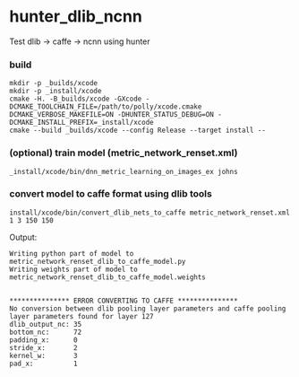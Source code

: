# hunter_dlib_ncnn
Test dlib -> caffe -> ncnn using hunter

### build

```
mkdir -p _builds/xcode 
mkdir -p _install/xcode
cmake -H. -B_builds/xcode -GXcode -DCMAKE_TOOLCHAIN_FILE=/path/to/polly/xcode.cmake  DCMAKE_VERBOSE_MAKEFILE=ON -DHUNTER_STATUS_DEBUG=ON -DCMAKE_INSTALL_PREFIX=_install/xcode
cmake --build _builds/xcode --config Release --target install --
```

### (optional) train model (metric_network_renset.xml)

```
_install/xcode/bin/dnn_metric_learning_on_images_ex johns
```

### convert model to caffe format using dlib tools

```
install/xcode/bin/convert_dlib_nets_to_caffe metric_network_renset.xml 1 3 150 150
```

Output:
```
Writing python part of model to metric_network_renset_dlib_to_caffe_model.py
Writing weights part of model to metric_network_renset_dlib_to_caffe_model.weights


*************** ERROR CONVERTING TO CAFFE ***************
No conversion between dlib pooling layer parameters and caffe pooling layer parameters found for layer 127
dlib_output_nc: 35
bottom_nc:      72
padding_x:      0
stride_x:       2
kernel_w:       3
pad_x:          1
```
